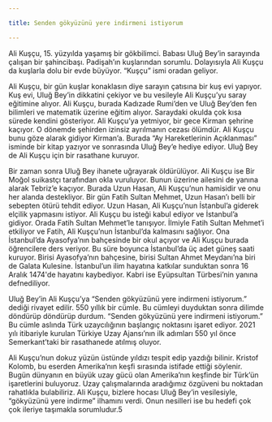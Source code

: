 ```yaml
---

title: Senden gökyüzünü yere indirmeni istiyorum

---
```

Ali Kuşçu, 15. yüzyılda yaşamış bir gökbilimci. Babası Uluğ Bey’in sarayında çalışan bir şahincibaşı. Padişah’ın kuşlarından sorumlu. Dolayısıyla Ali Kuşçu da kuşlarla dolu bir evde büyüyor. “Kuşçu” ismi oradan geliyor.

Ali Kuşçu, bir gün kuşlar konaklasın diye sarayın çatısına bir kuş evi yapıyor. Kuş evi, Uluğ Bey’in dikkatini çekiyor ve bu vesileyle Ali Kuşçu’yu saray eğitimine alıyor. Ali Kuşçu, burada Kadızade Rumi’den ve Uluğ Bey’den fen bilimleri ve matematik üzerine eğitim alıyor. Saraydaki okulda çok kısa sürede kendini gösteriyor. Ali Kuşçu’ya yetmiyor, bir gece Kirman şehrine kaçıyor. O dönemde şehirden izinsiz ayrılmanın cezası ölümdür. Ali Kuşçu bunu göze alarak gidiyor Kirman’a. Burada “Ay Hareketlerinin Açıklanması” isminde bir kitap yazıyor ve sonrasında Uluğ Bey’e hediye ediyor. Uluğ Bey de Ali Kuşçu için bir rasathane kuruyor.

Bir zaman sonra Uluğ Bey ihanete uğrayarak öldürülüyor. Ali Kuşçu ise Bir Moğol suikastçı tarafından okla vuruluyor. Bunun üzerine ailesini de yanına alarak Tebriz’e kaçıyor. Burada Uzun Hasan, Ali Kuşçu’nun hamisidir ve onu her alanda destekliyor. Bir gün Fatih Sultan Mehmet, Uzun Hasan’ı belli bir sebepten ötürü tehdit ediyor. Uzun Hasan, Ali Kuşçu’nun İstanbul’a giderek elçilik yapmasını istiyor. Ali Kuşçu bu isteği kabul ediyor ve İstanbul’a gidiyor. Orada Fatih Sultan Mehmet’le tanışıyor. İlmiyle Fatih Sultan Mehmet’i etkiliyor ve Fatih, Ali Kuşçu’nun İstanbul’da kalmasını sağlıyor. Ona İstanbul’da Ayasofya’nın bahçesinde bir okul açıyor ve Ali Kuşçu burada öğrencilere ders veriyor. Bu süre boyunca İstanbul’da üç adet güneş saati kuruyor. Birisi Ayasofya’nın bahçesine, birisi Sultan Ahmet Meydanı’na biri de Galata Kulesine. İstanbul’un ilim hayatına katkılar sunduktan sonra 16 Aralık 1474'de hayatını kaybediyor. Kabri ise Eyüpsultan Türbesi’nin yanına defnediliyor.

Uluğ Bey’in Ali Kuşçu’ya “Senden gökyüzünü yere indirmeni istiyorum.” dediği rivayet edilir. 550 yıllık bir cümle. Bu cümleyi duyduktan sonra dilimde döndürüp döndürüp durdum. “Senden gökyüzünü yere indirmeni istiyorum.” Bu cümle aslında Türk uzaycılığının başlangıç noktasını işaret ediyor. 2021 yılı itibariyle kurulan Türkiye Uzay Ajansı’nın ilk adımları 550 yıl önce Semerkant’taki bir rasathanede atılmış oluyor.

Ali Kuşçu’nun dokuz yüzün üstünde yıldızı tespit edip yazdığı bilinir. Kristof Kolomb, bu eserden Amerika’nın keşfi sırasında istifade ettiği söylenir. Bugün dünyanın en büyük uzay gücü olan Amerika’nın keşfinde bir Türk’ün işaretlerini buluyoruz. Uzay çalışmalarında aradığımız özgüveni bu noktadan rahatlıkla bulabiliriz. Ali Kuşçu, bizlere hocası Uluğ Bey’in vesilesiyle, “gökyüzünü yere indirme” ilhamını verdi. Onun nesilleri ise bu hedefi çok çok ileriye taşımakla sorumludur.5
